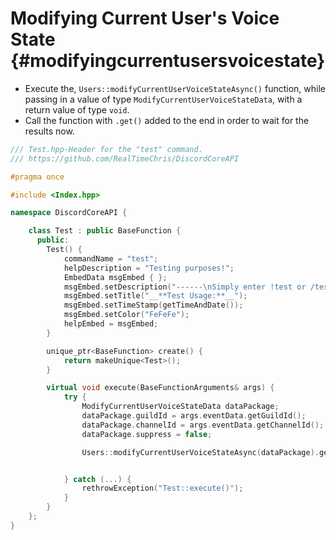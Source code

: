 Modifying Current User's Voice State {#modifyingcurrentusersvoicestate}
============
- Execute the, `Users::modifyCurrentUserVoiceStateAsync()` function, while passing in a value of type `ModifyCurrentUserVoiceStateData`, with a return value of type `void`.
- Call the function with `.get()` added to the end in order to wait for the results now.

```cpp
/// Test.hpp-Header for the "test" command.
/// https://github.com/RealTimeChris/DiscordCoreAPI

#pragma once

#include <Index.hpp>

namespace DiscordCoreAPI {

	class Test : public BaseFunction {
	  public:
		Test() {
			commandName = "test";
			helpDescription = "Testing purposes!";
			EmbedData msgEmbed { };
			msgEmbed.setDescription("------\nSimply enter !test or /test!\n------");
			msgEmbed.setTitle("__**Test Usage:**__");
			msgEmbed.setTimeStamp(getTimeAndDate());
			msgEmbed.setColor("FeFeFe");
			helpEmbed = msgEmbed;
		}

		unique_ptr<BaseFunction> create() {
			return makeUnique<Test>();
		}

		virtual void execute(BaseFunctionArguments& args) {
			try {
				ModifyCurrentUserVoiceStateData dataPackage;
				dataPackage.guildId = args.eventData.getGuildId();
				dataPackage.channelId = args.eventData.getChannelId();
				dataPackage.suppress = false;

				Users::modifyCurrentUserVoiceStateAsync(dataPackage).get();


			} catch (...) {
				rethrowException("Test::execute()");
			}
		}
	};
}
```
